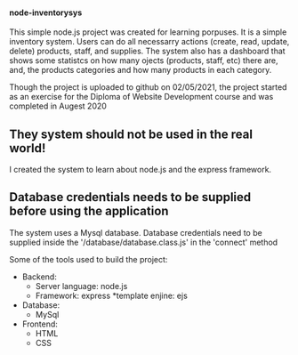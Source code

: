 #### node-inventorysys

This simple node.js project was created for learning porpuses. 
It is a simple inventory system. Users can do all necessarry actions (create, read, update, delete) products, staff, and supplies. 
The system also has a dashboard that shows some statistcs on how many ojects (products, staff, etc) there are, and, the products categories and how many products in each category. 

Though the project is uploaded to github on 02/05/2021, the project started as an exercise for the Diploma of Website Development course and was completed in Augest 2020

## They system should not be used in the real world!
I created the system to learn about node.js and the express framework.

## Database credentials needs to be supplied before using the application
The system uses a Mysql database. Database credentials need to be supplied inside the '/database/database.class.js' in the 'connect' method


Some of the tools used to build the project: 
* Backend:
  * Server language: node.js
  * Framework: express
  *template enjine: ejs
* Database: 
  * MySql
* Frontend: 
  * HTML
  * CSS

